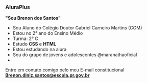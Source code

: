 ### AluraPlus

**"Sou Brenon dos Santos"**

- Sou Aluno do Colégio Doutor Gabriel Carneiro Martins (CGM)
- Estou no 2° ano do Ensino Médio
- Turma: 2° C
- Estudo **CSS** e **HTML**
- Estou estudando na alura
- Sou do grupo de jovens e adolescentes @maranathaoficial
- 


  Entre em contato comigo pelo meu E-mail constitucional
  **Brenon.diniz.santos@escola.pr.gov.br**
